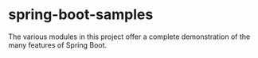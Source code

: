 # spring-boot-samples
The various modules in this project offer a complete demonstration of the many features of Spring Boot.
